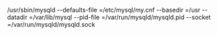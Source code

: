 /usr/sbin/mysqld 
	--defaults-file =/etc/mysql/my.cnf 
	--basedir 	=/usr 
	--datadir 	=/var/lib/mysql 
	--pid-file 	=/var/run/mysqld/mysqld.pid 
	--socket	=/var/run/mysqld/mysqld.sock
